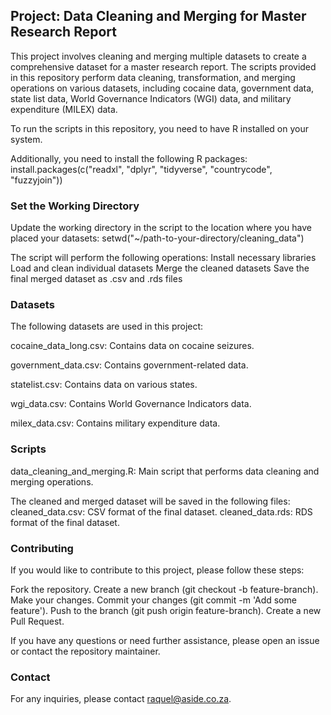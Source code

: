 ## Project: Data Cleaning and Merging for Master Research Report

This project involves cleaning and merging multiple datasets to create a comprehensive dataset for a master research report. The scripts provided in this repository perform data cleaning, transformation, and merging operations on various datasets, including cocaine data, government data, state list data, World Governance Indicators (WGI) data, and military expenditure (MILEX) data.

To run the scripts in this repository, you need to have R installed on your system. 

Additionally, you need to install the following R packages:
install.packages(c("readxl", "dplyr", "tidyverse", "countrycode", "fuzzyjoin"))

### Set the Working Directory
Update the working directory in the script to the location where you have placed your datasets:
setwd("~/path-to-your-directory/cleaning_data")

The script will perform the following operations:
Install necessary libraries
Load and clean individual datasets
Merge the cleaned datasets
Save the final merged dataset as .csv and .rds files

### Datasets

The following datasets are used in this project:

cocaine_data_long.csv: Contains data on cocaine seizures.

government_data.csv: Contains government-related data.

statelist.csv: Contains data on various states.

wgi_data.csv: Contains World Governance Indicators data.

milex_data.csv: Contains military expenditure data.

### Scripts
data_cleaning_and_merging.R: Main script that performs data cleaning and merging operations.

The cleaned and merged dataset will be saved in the following files:
cleaned_data.csv: CSV format of the final dataset.
cleaned_data.rds: RDS format of the final dataset.

### Contributing
If you would like to contribute to this project, please follow these steps:

Fork the repository.
Create a new branch (git checkout -b feature-branch).
Make your changes.
Commit your changes (git commit -m 'Add some feature').
Push to the branch (git push origin feature-branch).
Create a new Pull Request.


If you have any questions or need further assistance, please open an issue or contact the repository maintainer.

### Contact
For any inquiries, please contact raquel@aside.co.za.
